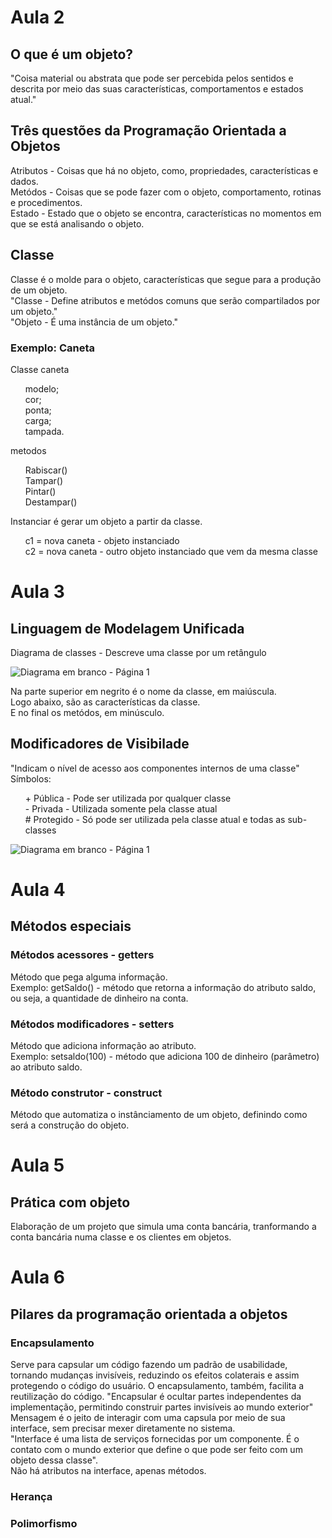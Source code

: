 <h1> Aula 2 </h2>
<h2> O que é um objeto? </h2>
"Coisa material ou abstrata que pode ser percebida pelos sentidos e descrita por meio das suas características, comportamentos e estados atual."

<h2>Três questões da Programação Orientada a Objetos</h2>
Atributos - Coisas que há no objeto, como, propriedades, características e dados. </br>
Metódos - Coisas que se pode fazer com o objeto, comportamento, rotinas e procedimentos. </br>
Estado - Estado que o objeto se encontra, características no momentos em que se está analisando o objeto. </br>

<h2> Classe </h2>
Classe é o molde para o objeto, características que segue para a produção de um objeto. </br>
"Classe - Define atributos e metódos comuns que serão compartilados por um objeto." <br>
"Objeto - É uma instância de um objeto."

<h3> Exemplo: Caneta </h3>
Classe caneta </br>
<ol>
  modelo; </br>
  cor; </br>
  ponta; </br>
  carga; </br>
  tampada. </br>
</ol>
metodos <br>
<ol>
  Rabiscar() <br>
  Tampar() <br>
  Pintar() <br>
  Destampar()
</ol>
Instanciar é gerar um objeto a partir da classe. </br>
<ol>
  c1 = nova caneta - objeto instanciado </br>
  c2 = nova caneta - outro objeto instanciado que vem da mesma classe
</ol>

<h1> Aula 3 </h1>
<h2> Linguagem de Modelagem Unificada </h2>
Diagrama de classes - Descreve uma classe por um retângulo 

![Diagrama em branco - Página 1](https://github.com/Mello8266/Java/assets/95052043/04ecac6a-d308-4867-9da2-ebb48767cf79)

Na parte superior em negrito é o nome da classe, em maiúscula. </br>
Logo abaixo, são as características da classe. </br>
E no final os metódos, em minúsculo.

<h2> Modificadores de Visibilade </h2>
"Indicam o nível de acesso aos componentes internos de uma classe" <br>
Símbolos: 
<ol>
  + Pública - Pode ser utilizada por qualquer classe <br>
  - Privada - Utilizada somente pela classe atual <br>
  # Protegido - Só pode ser utilizada pela classe atual e todas as sub-classes <br>
</ol>

![Diagrama em branco - Página 1](https://github.com/Mello8266/Java/assets/95052043/6f0e7dd3-3edd-495b-8e09-72d407cc40c1)

<h1> Aula 4</h1>
<h2> Métodos especiais </h2>
<h3> Métodos acessores - getters </h3>
Método que pega alguma informação. <br>
Exemplo: getSaldo() - método que retorna a informação do atributo saldo, ou seja, a quantidade de dinheiro na conta.

<h3> Métodos modificadores - setters</h3>
Método que adiciona informação ao atributo. <br>
Exemplo: setsaldo(100) - método que adiciona 100 de dinheiro (parâmetro) ao atributo saldo. 

<h3> Método construtor - construct </h3>
Método que automatiza o instânciamento de um objeto, definindo como será a construção do objeto. 

<h1> Aula 5 </h1>
<h2> Prática com objeto </h2>
Elaboração de um projeto que simula uma conta bancária, tranformando a conta bancária numa classe e os clientes em objetos.

<h1> Aula 6 </h1>
<h2> Pilares da programação orientada a objetos </h2>
<h3> Encapsulamento </h3>
  Serve para capsular um código fazendo um padrão de usabilidade, tornando mudanças invisíveis, reduzindo os efeitos colaterais e assim protegendo o código do usuário. O encapsulamento, também, facilita a reutilização do código.
  "Encapsular é ocultar partes independentes da implementação, permitindo construir partes invisíveis ao mundo exterior" <br>
  Mensagem é o jeito de interagir com uma capsula por meio de sua interface, sem precisar mexer diretamente no sistema. <br>
  "Interface é uma lista de serviços fornecidas por um componente. É o contato com o mundo exterior que define o que pode ser feito com um objeto dessa classe". <br>
  Não há atributos na interface, apenas métodos.
<h3> Herança </h3>
<h3> Polimorfismo </h3>
